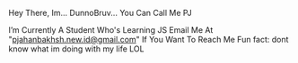 Hey There, Im... DunnoBruv... You Can Call Me PJ

I’m Currently A Student Who's Learning JS
Email Me At "pjahanbakhsh.new.id@gmail.com" If You Want To Reach Me
Fun fact: dont know what im doing with my life LOL
